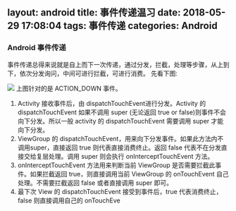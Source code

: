 layout: android
title: 事件传递温习
date: 2018-05-29 17:08:04
tags: 事件传递
categories: Android
---
### Android 事件传递
事件传递总得来说就是自上而下一次传递，通过分发，拦截，处理等步骤，从上到下，依次分发询问，中间可进行拦截，可进行消费。
先看下图:

![](事件传递温习/acton_down_dispatch.jpg)
上图针对的是 ACTION_DOWN 事件。
1. Activity 接收事件后，由 dispatchTouchEvent进行分发。Activity 的 dispatchTouchEvent 如果不调用 super (无论返回 true or false)则事件不会向下分发。所以一般 activity 的 dispatchTouchEvent 需要调用 super 才能向下分发。
2. ViewGroup 的 dispatchTouchEvent，用来向下分发事件。如果此方法内不调用super，直接返回 true 则代表直接消费终止。返回 false 代表不在分发直接交给复层处理。调用 super 则会执行 onInterceptTouchEvent 方法。
3. onInterceptTouchEvent 方法用来判断当前 ViewGroup 是否需要拦截此事件。如果拦截返回 true，则直接调用当前 ViewGroup 的 onTouchEvent 自己处理。不需要拦截返回 false 或者直接调用 super 即可。
4. 最下次 View 的 dispatchTouchEvent 接受到事件后，true 代表消费终止，false 则直接调用自己的 onTouchEve